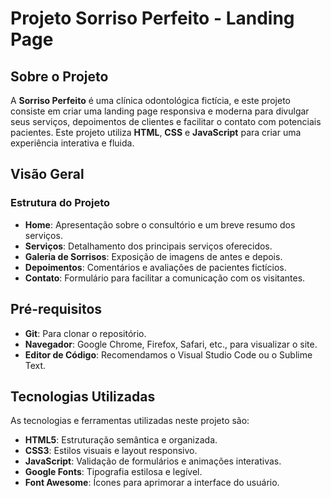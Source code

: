 # Projeto Sorriso Perfeito - Landing Page

## Sobre o Projeto
A **Sorriso Perfeito** é uma clínica odontológica fictícia, e este
projeto consiste em criar uma landing page responsiva e moderna para
divulgar seus serviços, depoimentos de clientes e facilitar o contato
com potenciais pacientes. Este projeto utiliza **HTML**, **CSS** e
**JavaScript** para criar uma experiência interativa e fluida.
## Visão Geral
### Estrutura do Projeto
- **Home**: Apresentação sobre o consultório e um breve resumo dos
serviços.
- **Serviços**: Detalhamento dos principais serviços oferecidos.
- **Galeria de Sorrisos**: Exposição de imagens de antes e depois.
- **Depoimentos**: Comentários e avaliações de pacientes fictícios.
- **Contato**: Formulário para facilitar a comunicação com os
visitantes.
## Pré-requisitos
- **Git**: Para clonar o repositório.
- **Navegador**: Google Chrome, Firefox, Safari, etc., para visualizar
o site.
- **Editor de Código**: Recomendamos o Visual Studio Code ou o Sublime
Text.
## Tecnologias Utilizadas
As tecnologias e ferramentas utilizadas neste projeto são:
- **HTML5**: Estruturação semântica e organizada.
- **CSS3**: Estilos visuais e layout responsivo.
- **JavaScript**: Validação de formulários e animações interativas.
- **Google Fonts**: Tipografia estilosa e legível.
- **Font Awesome**: Ícones para aprimorar a interface do usuário.